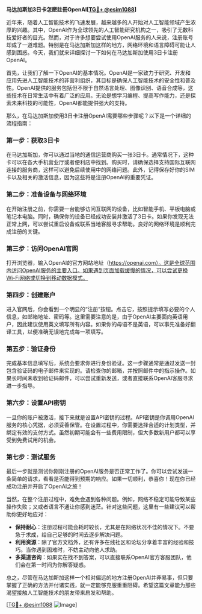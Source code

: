 **马达加斯加3日卡怎麽註冊OpenAI[[TG💪+ @esim1088](https://t.me/s/esim1088)]**

近年来，随着人工智能技术的飞速发展，越来越多的人开始对人工智能领域产生浓厚的兴趣。其中，OpenAI作为全球领先的人工智能研究机构之一，吸引了无数科技爱好者的目光。然而，对于许多想要尝试使用OpenAI服务的人来说，注册账号却成了一道难题。特别是在马达加斯加这样的地方，网络环境和语言障碍可能让人感到困惑。今天，我们就来详细探讨一下如何在马达加斯加使用3日卡注册OpenAI。

首先，让我们了解一下OpenAI的基本情况。OpenAI是一家致力于研究、开发和应用先进人工智能技术的非营利组织，其目标是确保人工智能技术的安全性和普及性。OpenAI提供的服务包括但不限于自然语言处理、图像识别、语音合成等，这些技术在日常生活中有着广泛的应用。无论是想学习编程、提高写作能力，还是探索未来科技的可能性，OpenAI都能提供强大的支持。

那么，在马达加斯加使用3日卡注册OpenAI需要哪些步骤呢？以下是一个详细的流程指南：

### **第一步：获取3日卡**

在马达加斯加，你可以通过当地的通信运营商购买一张3日卡。通常情况下，这种卡可以在各大手机营业厅或者便利店中找到。购买时，请确保选择支持国际互联网连接的服务商，这样可以避免后续使用中的网络问题。此外，记得保存好你的SIM卡以及相关的激活信息，因为这些将是注册OpenAI的重要凭证。

### **第二步：准备设备与网络环境**

在开始注册之前，你需要一台能够访问互联网的设备，比如智能手机、平板电脑或笔记本电脑。同时，确保你的设备已经成功安装并激活了3日卡。如果你发现无法正常上网，可以尝试重启设备或联系当地客服寻求帮助。良好的网络环境是顺利完成注册的关键。

### **第三步：访问OpenAI官网**

打开浏览器，输入OpenAI的官方网站地址（https://openai.com）。这是全球范围内访问OpenAI服务的主要入口。如果遇到页面加载缓慢的情况，可以尝试更换Wi-Fi网络或切换到移动数据模式。

### **第四步：创建账户**

进入官网后，你会看到一个明显的“注册”按钮。点击它，按照提示填写必要的个人信息，如邮箱地址、密码等。这里需要注意的是，由于OpenAI主要面向英语用户，因此建议使用英文填写所有内容。如果你的母语不是英语，可以事先准备好翻译工具，以便准确无误地完成每一项填写。

### **第五步：验证身份**

完成基本信息填写后，系统会要求你进行身份验证。这一步骤通常是通过发送一封包含验证码的电子邮件来实现的。请检查你的邮箱，并按照邮件中的指示操作。如果长时间未收到验证码邮件，可以尝试重新发送，或者直接联系OpenAI客服寻求进一步指导。

### **第六步：设置API密钥**

一旦你的账户被激活，接下来就是设置API密钥的过程。API密钥是你调用OpenAI服务的核心凭据，必须妥善保管。在设置过程中，你需要选择合适的计划类型，并绑定有效的支付方式。虽然初期可能会有一些费用限制，但大多数新用户都可以享受到免费试用的机会。

### **第七步：测试服务**

最后一步就是测试你刚刚注册的OpenAI服务是否正常工作了。你可以尝试发送一条简单的请求，看看是否能得到预期的响应。如果一切顺利，恭喜你！现在你已经成功注册并开启了OpenAI之旅！

当然，在整个注册过程中，难免会遇到各种问题。例如，网络不稳定可能导致某些操作失败；又或者语言不通让你感到迷茫。针对这些问题，这里有一些建议可以帮助你更好地应对：

- **保持耐心**：注册过程可能会耗时较长，尤其是在网络状况不佳的情况下。不要急于求成，给自己足够的时间去逐步解决问题。
- **利用资源**：除了官方文档外，还有许多在线社区和论坛分享着丰富的经验和技巧。当你遇到困难时，不妨主动向他人求助。
- **多渠道咨询**：如果实在找不到答案，可以直接联系OpenAI官方客服团队，他们会在第一时间为你解答疑惑。

总之，尽管在马达加斯加这样一个相对偏远的地方注册OpenAI并非易事，但只要掌握了正确的方法并付诸实践，就一定能够克服重重阻碍。希望这篇文章能为那些渴望接触人工智能技术的朋友带来启发和帮助。

[[TG💪+ @esim1088](https://t.me/s/esim1088) ![Image](https://i.postimg.cc/4NQfJmqS/Snipaste-2025-05-13-00-14-12.png)]